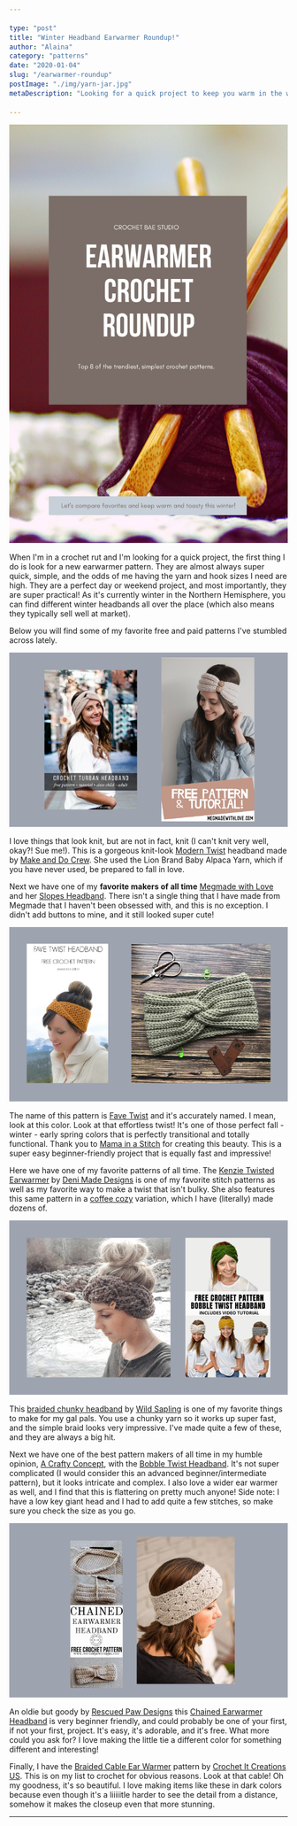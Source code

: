```yaml
---

type: "post"
title: "Winter Headband Earwarmer Roundup!"
author: "Alaina"
category: "patterns"
date: "2020-01-04"
slug: "/earwarmer-roundup"
postImage: "./img/yarn-jar.jpg"
metaDescription: "Looking for a quick project to keep you warm in the winter? Here's a round up of some of my favorite cozy headbands for the colder weather!"

---
```


![earwarmer roundup main graphic](./img/earwarmer-roundup/earwarmer-roundup.png)

When I'm in a crochet rut and I'm looking for a quick project, the first thing I do is look for a new earwarmer pattern. They are almost always super quick, simple, and the odds of me having the yarn and hook sizes I need are high. They are a perfect day or weekend project, and most importantly, they are super practical! As it's currently winter in the Northern Hemisphere, you can find different winter headbands all over the place (which also means they typically sell well at market).

Below you will find some of my favorite free and paid patterns I've stumbled across lately.

![alt](./img/earwarmer-roundup/makeanddo-megmade.png)

I love things that look knit, but are not in fact, knit (I can't knit very well, okay?! Sue me!). This is a gorgeous knit-look [Modern Twist](https://makeanddocrew.com/modern-crochet-twist-headband-free-pattern/) headband made by [Make and Do Crew](https://makeanddocrew.com/). She used the Lion Brand Baby Alpaca Yarn, which if you have never used, be prepared to fall in love.

Next we have one of my **favorite makers of all time** [Megmade with Love](https://megmadewithlove.com) and her [Slopes Headband](https://megmadewithlove.com/blog-2/2018/1/20/new-free-pattern-featuring-the-slopes-headband). There isn't a single thing that I have made from Megmade that I haven't been obsessed with, and this is no exception. I didn't add buttons to mine, and it still looked super cute!

![alt](./img/earwarmer-roundup/mamainastitch-denimade.png)

The name of this pattern is [Fave Twist](https://www.mamainastitch.com/golden-fave-twist-headband-free-crochet-pattern/) and it's accurately named. I mean, look at this color. Look at that effortless twist! It's one of those perfect fall - winter - early spring colors that is perfectly transitional and totally functional. Thank you to [Mama in a Stitch](https://www.mamainastitch.com/) for creating this beauty. This is a super easy beginner-friendly project that is equally fast and impressive!

Here we have one of my favorite patterns of all time. The [Kenzie Twisted Earwarmer](https://www.etsy.com/listing/640501512/kenzie-twisted-earwarmer-crochet-pattern?ref=yr_purchases) by [Deni Made Designs](https://www.etsy.com/shop/DeniMadeDesigns) is one of my favorite stitch patterns as well as my favorite way to make a twist that isn't bulky. She also features this same pattern in a [coffee cozy](https://www.etsy.com/listing/736158586/kenzie-twisted-cup-cozy-crochet-pattern?ref=shop_home_feat_3&bes=1) variation, which I have (literally) made dozens of.

![alt](./img/earwarmer-roundup/wildsapling-acraftyconcept.png)

This [braided chunky headband](https://www.etsy.com/listing/653617714/headband-pattern-braided-chunky-headband?ref=yr_purchases) by [Wild Sapling](https://www.etsy.com/shop/WildSapling) is one of my favorite things to make for my gal pals. You use a chunky yarn so it works up super fast, and the simple braid looks very impressive. I've made quite a few of these, and they are always a big hit.

Next we have one of the best pattern makers of all time in my humble opinion, [A Crafty Concept](https://www.acraftyconcept.com/), with the [Bobble Twist Headband](https://www.acraftyconcept.com/boho-bobble-twist-headband/). It's not super complicated (I would consider this an advanced beginner/intermediate pattern), but it looks intricate and complex. I also love a wider ear warmer as well, and I find that this is flattering on pretty much anyone! Side note: I have a low key giant head and I had to add quite a few stitches, so make sure you check the size as you go.

![alt](./img/earwarmer-roundup/rescuedpaw-crochetitcreationsus.png)

An oldie but goody by [Rescued Paw Designs](https://rescuedpawdesigns.com/) this [Chained Earwarmer Headband](https://rescuedpawdesigns.com/chained-crochet-headband-pattern/) is very beginner friendly, and could probably be one of your first, if not your first, project. It's easy, it's adorable, and it's free. What more could you ask for? I love making the little tie a different color for something different and interesting!

Finally, I have the [Braided Cable Ear Warmer](https://www.etsy.com/listing/744501688/braided-cable-ear-warmer-crochet-pattern?ga_order=most_relevant&ga_search_type=all&ga_view_type=gallery&ga_search_query=ear+warmer+crochet+pattern&ref=sr_gallery-1-38&organic_search_click=1) pattern by [Crochet It Creations US](https://crochetitcreations.com/). This is on my list to crochet for obvious reasons. Look at that cable! Oh my goodness, it's so beautiful. I love making items like these in dark colors because even though it's a liiiiitle harder to see the detail from a distance, somehow it makes the closeup even that more stunning.

---
